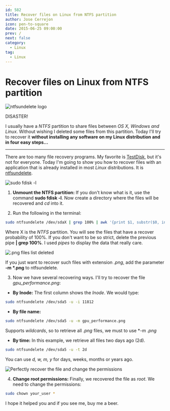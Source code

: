 ```yaml
---
id: 582
title: Recover files on Linux from NTFS partition
author: Jose Cerrejon
icon: pen-to-square
date: 2015-06-25 09:00:00
prev: /
next: false
category:
  - Linux
tag:
  - Linux
---
```


# Recover files on Linux from NTFS partition

![ntfsundelete logo](/images/2015/06/ntfsundel_logo.png)

DISASTER!

I usually have a *NTFS* partition to share files between *OS X, Windows and Linux*. Without wishing I deleted some files from this partition. Today I'll try to recover it **without installing any software on my Linux distribution and in four easy steps...**

- - -
There are too many file recovery programs. My favorite is [TestDisk](http://www.cgsecurity.org/wiki/TestDisk), but it's not for everyone. Today I'm going to show you how to recover files with an application that is already installed in most *Linux* distributions. It is [ntfsundelete](http://linux.die.net/man/8/ntfsundelete).

![sudo fdisk -l](/images/2015/06/ntfsundel_01.png "sudo fdisk -l")

1) **Unmount the NTFS partition:** If you don't know what is it, use the command **sudo fdisk -l**. Now create a directory where the files will be recovered and *cd* into it.

2) Run the following in the terminal:

```bash
sudo ntfsundelete /dev/sdaX | grep 100% | awk '{print $1, substr($0, index($0,$7)) }'
```

Where X is the *NTFS* partition. You will see the files that have a recover probability of 100%. If you don't want to be so strict, delete the previous pipe **| grep 100%**. I used *pipes* to display the data that really care.

![.png files list deleted](/images/2015/06/ntfsundel_02.png ".png files list deleted")

If you just want to recover such files with extension *.png*, add the parameter **-m \*.png** to ntfsundelete.

3) Now we have several recovering ways. I'll try to recover the file *gpu_performance.png*:

* **By Inode:** The first column shows the *Inode*. We would type:

```bash
sudo ntfsundelete /dev/sda5 -u -i 11812
```

* **By file name:**

```bash
sudo ntfsundelete /dev/sda5 -u -m gpu_performance.png
```

Supports *wildcards*, so to retrieve all *.png* files, we must to use *-m *.png*

* **By time:** In this example, we retrieve all files two days ago (2d).

```bash
sudo ntfsundelete /dev/sda5 -u -t 2d
```

You can use *d, w, m, y* for days, weeks, months or years ago.

![Perfectly recover the file and change the permissions](/images/2015/06/ntfsundel_03.png "Perfectly recover the file and change the permissions")

4) **Change root permissions:** Finally, we recovered the file as *root*. We need to change the permissions:

```bash
sudo chown your_user *
```

I hope it helped you and if you see me, buy me a beer.
